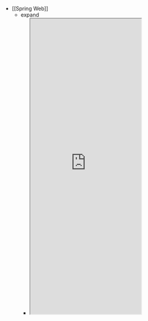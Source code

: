 - [[Spring Web]]
	- expand
		- <iframe src="https://docs.spring.io/spring-framework/docs/current/reference/html/web.html" style="height: 800px" />